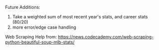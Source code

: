 Future Additions:
1. Take a weighted sum of most recent year's stats, and career stats (80/20)
2. more error/edge case handling

Web Scraping Help from: https://news.codecademy.com/web-scraping-python-beautiful-soup-mlb-stats/
